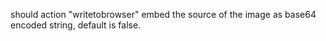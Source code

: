should action "writetobrowser" embed the source of the image as base64 encoded string, default is false.
